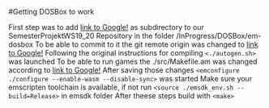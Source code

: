 #Getting DOSBox to work

First step was to add [link to Google!](https://github.com/dreamlayers/em-dosbox.git) as subdirectory to our SemesterProjektWS19_20 Repository in the
folder /InProgress/DOSBox/em-dosbox
To be able to commit to it the git remote origin was changed to [link to Google!](https://github.com/LLath/SemesterProjektWS19_20.git)
Following the original instructions for compiling `<./autogen.sh>` was launched
To be able to run games the ./src/Makefile.am was changed according to [link to Google!](https://github.com/dreamlayers/em-dosbox/issues/49)
After saving those changes `<emconfigure ./configure --enable-wasm --disable-sync>` was started
Make sure your emscripten toolchain is available, if not run `<source ./emsdk_env.sh --build=Release>` in emsdk folder
After theese steps build with `<make>`
